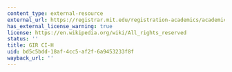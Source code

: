 ```yaml
---
content_type: external-resource
external_url: https://registrar.mit.edu/registration-academics/academic-requirements/communication-requirement/ci-hhw-subjects
has_external_license_warning: true
license: https://en.wikipedia.org/wiki/All_rights_reserved
status: ''
title: GIR CI-H
uid: bd5c5bdd-18af-4cc5-af2f-6a9453233f8f
wayback_url: ''
---
```

